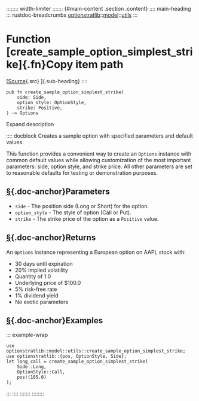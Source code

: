 :::::::: width-limiter
::::::: {#main-content .section .content}
:::: main-heading
::: rustdoc-breadcrumbs
[optionstratlib](../../index.html)::[model](../index.html)::[utils](index.html)
:::

# Function [create_sample_option_simplest_strike]{.fn}Copy item path

[[Source](../../../src/optionstratlib/model/utils.rs.html#288-307){.src}
]{.sub-heading}
::::

``` {.rust .item-decl}
pub fn create_sample_option_simplest_strike(
    side: Side,
    option_style: OptionStyle,
    strike: Positive,
) -> Options
```

Expand description

:::: docblock
Creates a sample option with specified parameters and default values.

This function provides a convenient way to create an `Options` instance
with common default values while allowing customization of the most
important parameters: side, option style, and strike price. All other
parameters are set to reasonable defaults for testing or demonstration
purposes.

## [§](#parameters){.doc-anchor}Parameters

- `side` - The position side (Long or Short) for the option.
- `option_style` - The style of option (Call or Put).
- `strike` - The strike price of the option as a `Positive` value.

## [§](#returns){.doc-anchor}Returns

An `Options` instance representing a European option on AAPL stock with:

- 30 days until expiration
- 20% implied volatility
- Quantity of 1.0
- Underlying price of \$100.0
- 5% risk-free rate
- 1% dividend yield
- No exotic parameters

## [§](#examples){.doc-anchor}Examples

::: example-wrap
``` {.rust .rust-example-rendered}
use optionstratlib::model::utils::create_sample_option_simplest_strike;
use optionstratlib::{pos, OptionStyle, Side};
let long_call = create_sample_option_simplest_strike(
    Side::Long,
    OptionStyle::Call,
    pos!(105.0)
);
```
:::
::::
:::::::
::::::::
